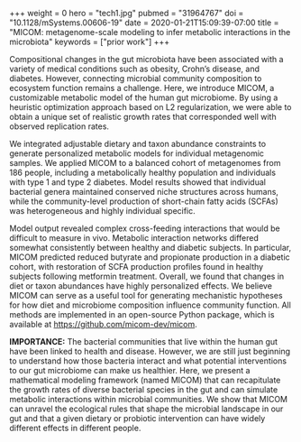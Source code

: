 +++
weight = 0
hero = "tech1.jpg"
pubmed = "31964767"
doi = "10.1128/mSystems.00606-19"
date = 2020-01-21T15:09:39-07:00
title = "MICOM: metagenome-scale modeling to infer metabolic interactions in the microbiota"
keywords = ["prior work"]
+++

Compositional changes in the gut microbiota have been associated with a variety of
medical conditions such as obesity, Crohn’s disease, and diabetes. However, connecting
microbial community composition to ecosystem function remains a challenge. Here, we
introduce MICOM, a customizable metabolic model of the human gut microbiome. By using a
heuristic optimization approach based on L2 regularization, we were able to obtain a
unique set of realistic growth rates that corresponded well with observed replication
rates.

We integrated adjustable dietary and taxon abundance constraints to generate
personalized metabolic models for individual metagenomic samples. We applied MICOM to a
balanced cohort of metagenomes from 186 people, including a metabolically healthy
population and individuals with type 1 and type 2 diabetes. Model results showed that
individual bacterial genera maintained conserved niche structures across humans, while
the community-level production of short-chain fatty acids (SCFAs) was heterogeneous and
highly individual specific.

Model output revealed complex cross-feeding interactions
that would be difficult to measure in vivo. Metabolic interaction networks differed
somewhat consistently between healthy and diabetic subjects. In particular, MICOM
predicted reduced butyrate and propionate production in a diabetic cohort, with
restoration of SCFA production profiles found in healthy subjects following metformin
treatment. Overall, we found that changes in diet or taxon abundances have highly
personalized effects. We believe MICOM can serve as a useful tool for generating
mechanistic hypotheses for how diet and microbiome composition influence community
function. All methods are implemented in an open-source Python package, which is
available at https://github.com/micom-dev/micom.

**IMPORTANCE:** The bacterial communities that live within the human gut have been linked
to health and disease. However, we are still just beginning to understand how those
bacteria interact and what potential interventions to our gut microbiome can make us
healthier. Here, we present a mathematical modeling framework (named MICOM) that can
recapitulate the growth rates of diverse bacterial species in the gut and can simulate
metabolic interactions within microbial communities. We show that MICOM can unravel the
ecological rules that shape the microbial landscape in our gut and that a given dietary
or probiotic intervention can have widely different effects in different people.

